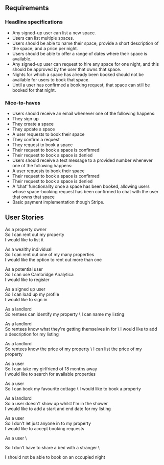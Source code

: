 ## Requirements

### Headline specifications

- Any signed-up user can list a new space.
- Users can list multiple spaces.
- Users should be able to name their space, provide a short description of the space, and a price per night.
- Users should be able to offer a range of dates where their space is available.
- Any signed-up user can request to hire any space for one night, and this should be approved by the user that owns that space.
- Nights for which a space has already been booked should not be available for users to book that space.
- Until a user has confirmed a booking request, that space can still be booked for that night.

### Nice-to-haves

- Users should receive an email whenever one of the following happens:
 - They sign up
 - They create a space
 - They update a space
 - A user requests to book their space
 - They confirm a request
 - They request to book a space
 - Their request to book a space is confirmed
 - Their request to book a space is denied
- Users should receive a text message to a provided number whenever one of the following happens:
 - A user requests to book their space
 - Their request to book a space is confirmed
 - Their request to book a space is denied
- A ‘chat’ functionality once a space has been booked, allowing users whose space-booking request has been confirmed to chat with the user that owns that space
- Basic payment implementation though Stripe.

## User Stories

As a property owner \
So I can rent out my property \
I would like to list it 

As a wealthy individual \
So I can rent out one of my many properties \
I would like the option to rent out more than one 

As a potential user \
So I can use Cambridge Analytica \
I would like to register 

As a signed up user \
So I can load up my profile \
I would like to sign in 

As a landlord \
So rentees can identify my property \ 
I can name my listing 

As a landlord \
So rentees know what they're getting themselves in for \ 
I would like to add a description for my listing

As a landlord \
So rentees know the price of my property \ 
I can list the price of my property 

As a user \
So I can take my girlfriend of 18 months away \
I would like to search for available properties 

As a user \
So I can book my favourite cottage \ 
I would like to book a property

As a landlord \
So a user doesn't show up whilst I'm in the shower \
I would like to add a start and end date for my listing

As a user \
So I don't let just anyone in to my property \
I would like to accept booking requests 

As a user \ 

So I don't have to share a bed with a stranger \ 

I should not be able to book on an occupied night 



